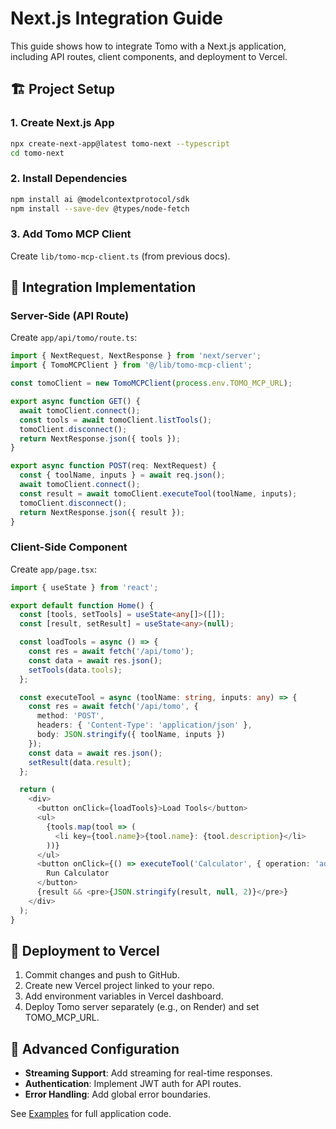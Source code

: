 # Next.js Integration Guide

This guide shows how to integrate Tomo with a Next.js application, including API routes, client components, and deployment to Vercel.

## 🏗️ Project Setup

### 1. Create Next.js App
```bash
npx create-next-app@latest tomo-next --typescript
cd tomo-next
```

### 2. Install Dependencies
```bash
npm install ai @modelcontextprotocol/sdk
npm install --save-dev @types/node-fetch
```

### 3. Add Tomo MCP Client
Create `lib/tomo-mcp-client.ts` (from previous docs).

## 🔌 Integration Implementation

### Server-Side (API Route)
Create `app/api/tomo/route.ts`:
```typescript
import { NextRequest, NextResponse } from 'next/server';
import { TomoMCPClient } from '@/lib/tomo-mcp-client';

const tomoClient = new TomoMCPClient(process.env.TOMO_MCP_URL);

export async function GET() {
  await tomoClient.connect();
  const tools = await tomoClient.listTools();
  tomoClient.disconnect();
  return NextResponse.json({ tools });
}

export async function POST(req: NextRequest) {
  const { toolName, inputs } = await req.json();
  await tomoClient.connect();
  const result = await tomoClient.executeTool(toolName, inputs);
  tomoClient.disconnect();
  return NextResponse.json({ result });
}
```

### Client-Side Component
Create `app/page.tsx`:
```typescript
import { useState } from 'react';

export default function Home() {
  const [tools, setTools] = useState<any[]>([]);
  const [result, setResult] = useState<any>(null);

  const loadTools = async () => {
    const res = await fetch('/api/tomo');
    const data = await res.json();
    setTools(data.tools);
  };

  const executeTool = async (toolName: string, inputs: any) => {
    const res = await fetch('/api/tomo', {
      method: 'POST',
      headers: { 'Content-Type': 'application/json' },
      body: JSON.stringify({ toolName, inputs })
    });
    const data = await res.json();
    setResult(data.result);
  };

  return (
    <div>
      <button onClick={loadTools}>Load Tools</button>
      <ul>
        {tools.map(tool => (
          <li key={tool.name}>{tool.name}: {tool.description}</li>
        ))}
      </ul>
      <button onClick={() => executeTool('Calculator', { operation: 'add', a: 5, b: 3 })}>
        Run Calculator
      </button>
      {result && <pre>{JSON.stringify(result, null, 2)}</pre>}
    </div>
  );
}
```

## 🚀 Deployment to Vercel

1. Commit changes and push to GitHub.
2. Create new Vercel project linked to your repo.
3. Add environment variables in Vercel dashboard.
4. Deploy Tomo server separately (e.g., on Render) and set TOMO_MCP_URL.

## 🔧 Advanced Configuration

- **Streaming Support**: Add streaming for real-time responses.
- **Authentication**: Implement JWT auth for API routes.
- **Error Handling**: Add global error boundaries.

See [Examples](./examples/applications.md#nextjs-chat-app) for full application code. 